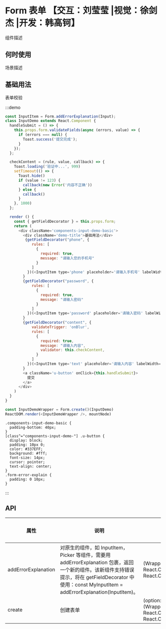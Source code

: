 # Form 表单 【交互：刘莹莹 |视觉：徐剑杰 |开发：韩高钶】

组件描述

## 何时使用

场景描述

## 基础用法

表单校验

:::demo

```js
const InputItem = Form.addErrorExplanation(Input);
class InputDemo extends React.Component {
  handleSubmit = () => {
    this.props.form.validateFields(async (errors, value) => {
      if (errors === null) {
        Toast.success('提交完成');
      }
    });
  };

  checkContent = (rule, value, callback) => {
    Toast.loading('验证中...', 999)
    setTimeout(() => {
      Toast.hide()
      if (value != 123) {
        callback(new Error('内容不正确'))
      } else {
        callback()
      }
    }, 1000)
  };

  render () {
    const { getFieldDecorator } = this.props.form;
    return (
      <div className='components-input-demo-basic'>
        <div className='demo-title'>基础用法</div>
         {getFieldDecorator("phone", {
            rules: [
              {
                required: true,
                message: "请输入您的手机号"
              }
            ]
          })(<InputItem type='phone' placeholder='请输入手机号' labelWidth={80}>手机号</InputItem>)
        }
        {getFieldDecorator("password", {
            rules: [
              {
                required: true,
                message: "请输入密码"
              }
            ]
          })(<InputItem type='password' placeholder='请输入密码' labelWidth={80}>密码</InputItem>)
        }
        {getFieldDecorator("content", {
            validateTrigger: 'onBlur',
            rules: [
              {
                required: true,
                message: "请输入内容",
                validator: this.checkContent,
              }
            ]
          })(<InputItem type='text' placeholder='请输入内容' labelWidth={80}>异步校验</InputItem>)
        }
        <a className='u-button' onClick={this.handleSubmit}>
          提交
        </a>
      </div>
    )
  }
}

const InputDemoWrapper = Form.create()(InputDemo)
ReactDOM.render(<InputDemoWrapper />, mountNode)

```

```less
.components-input-demo-basic {
  padding-bottom: 40px;
}
[class^="components-input-demo-"] .u-button {
  display: block;
  padding: 10px 0;
  color: #337EFF;
  background: #fff;
  font-size: 14px;
  cursor: pointer;
  text-align: center;
}
.form-error-explain {
  padding: 0 10px;
}
```

:::

## API

| 属性 | 说明         | 类型                                            | 默认值    |
| ---- | ------------ | ----------------------------------------------- | --------- |
| addErrorExplanation | 对原生的组件，如 InputItem，Picker 等组件，需要用 addErrorExplanation 包裹，返回一个新的组件。该新组件支持错误提示，将在 getFieldDecorator 中使用：const MyInputItem = addErrorExplanation(InputItem)。 | (WrappedComponent: React.Component) => React.Component | - |
| create | 创建表单 | (option: Object) => (WrappedComponent: React.Component) => React.Component | - |
